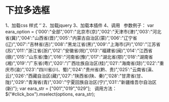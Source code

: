 # 下拉多选框

1、加载css 样式 ‘<link href="mselect.css" rel="stylesheet" />’
2、加载jquery <script type="text/javascript" src="jquery-1.8.3.min.js"></script>
3、加载本插件 <script type="text/javascript" src="jquery.mselect.js"></script>
4、调用 
   参数例子：
   var eara_option = {'000':"全部",'001':"北京市(京)",'002':"天津市(津)",'003':"河北省(冀)",'004':"山西省(晋)",'005':"内蒙古自治区(蒙)",'006':"辽宁省(辽)",'007':"吉林省(吉)",'008':"黑龙江省(黑)",'009':"上海市(沪)",'010':"江苏省(苏)",'011':"浙江省(浙)",'012':"安徽省(皖)",'013':"福建省(闽)",'014':"江西省(赣)",'015':"山东省(鲁)",'016':"河南省(豫)",'017':"湖北省(鄂)",'018':"湖南省(湘)",'019':"广东省(粤)",'020':"广西壮族自治区(桂)",'021':"海南省(琼)",'022':"重庆市(渝)",'023':"四川省(川、蜀)",'024':"贵州省(黔、贵)",'025':"云南省(滇、云)",'026':"西藏自治区(藏)",'027':"陕西省(陕、秦)",'028':"甘肃省(甘、陇)",'029':"青海省(青)",'030':"宁夏回族自治区(宁)",'031':"新疆维吾尔自治区(新)"};
		var eara_str = ["001","019","029"];
    调用方法： $("#click_box").mselect(options, eara_str);
   

